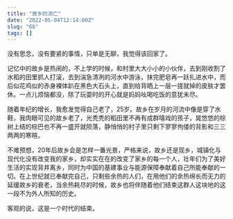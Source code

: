 ```yaml
---
title: "故乡的消亡"
date: "2022-05-04T12:14:00Z"
slug: "68"
tags: []
---
```

没有思念，没有要紧的事情，只单是无聊，我觉得该回家了。

记忆中的故乡是热闹的，不上学的时候，和村里大大小小的小伙伴，去到刚收割了水稻的田里抓人打滚，去到湍急清冽的河水中游泳，抹完肥皂再一跃扎进水中，而后似花鸡似的赤身裸体趴在黑色大石头上，直到给背晒上一层一搓就掉的皮肤才罢休。一点儿烦恼都没，除了玩耍时的开心就是妈妈吆喝吃饭的意犹未尽。

随着年纪的增长，我愈发觉得自己老了，25岁。故乡在岁月的河流中像是穿了水鞋，我肉眼可见的故乡老了，光秃秃的稻田里不再有成群嘻戏的孩子，晃悠悠的棕树上结的棕巴也不再一盛开就陨落，静悄悄的村子里只剩下寥寥佝偻的背影和三三两两的寒暄。

不难预想，20年后故乡会是怎样一番光景，严格来说，故乡还是现乡，城镇化与现代化没有改变我的家乡，却实实在在的改变了家乡的每一个人，壮年们为了美好生活的实现背井离乡，同时为中国的基建事业与能源保障奉献着自己所能奉献的一切。在上世纪就已奉献完自己，只剩些余热的人们，在用他们的余热绵长而无力的延缓故乡的衰老，当余热耗尽的时候，故乡也将伴随着他们结束这群人这块地的这一段不为外人所知的历史。

客观的说，这是一个时代的结束。
